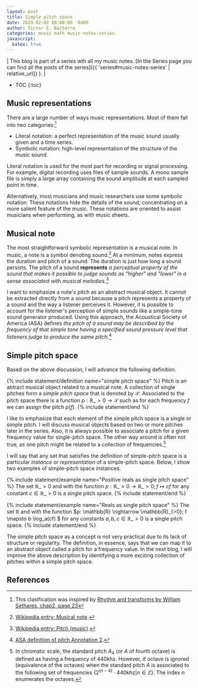 ```yaml
---
layout: post
title: Simple pitch space
date: 2029-02-02 08:00:00 -0400
author: Victor E. Bazterra
categories: music math music-notes-series
javascript:
  katex: true
---
```


| This blog is part of a series wth all my music notes. [In the Series page you can find all the posts of the series]({{ 'series#music-notes-series' | relative_url}} ). |

* TOC
{:toc}

## Music representations

There are a large number of ways music representations. Most of them fall into two categories:[^1]

* Literal notation: a perfect representation of the music sound usually given and a time series.
* Symbolic notation: high-level representation of the structure of the music sound.

Literal notation is used for the most part for recording or signal processing. For example, digital recording uses files of sample sounds. A mono sample file is simply a large array containing the sound amplitude at each sampled point in time.

Alternatively, most musicians and music researchers use some
symbolic notation. These notations hide the details of the sound, concentrating on a more salient feature of the music. These notations are oriented to assist musicians when performing, as with music sheets.

## Musical note

The most straightforward symbolic representation is a musical note. In music, a note is a symbol denoting sound.[^2] At a minimum, notes express the duration and pitch of a sound. The duration is just how long a sound persists. The pitch of a sound **represents** *a perceptual property of the sound that makes it possible to judge sounds as "higher" and "lower" in a sense associated with musical melodies.*[^3]

I want to emphasize a note's pitch as an abstract musical object. It cannot be extracted directly from a sound because a pitch represents a property of a sound and the way a listener perceives it. However, it is possible to account for the listener's perception of simple sounds like a simple-tone sound generator produced. Using this approach, the Acoustical Society of America (ASA) defines *the pitch of a sound may be described by the frequency of that simple tone having a specified sound pressure level that listeners judge to produce the same pitch.*[^4]

## Simple pitch space

Based on the above discussion, I will advance the following definition.

{% include statement/definition name="simple pitch space" %}
Pitch is an abtract musical object related to a musical note. A collection of single pitches form a *simple pitch space* that is denoted by $\mathcal{S}$. Associated to the pitch space there is a function $p: \mathbb{R}\_{>0} \rightarrow \mathcal{S}$ such as for each frequency $f$ we can assign the pitch $p(f)$.
{% include statement/end %}

I like to emphasize that each element of the simple pitch space is a single or simple pitch. I will discuss musical objects based on two or more pitches later in the series. Also, it is always possible to associate a pitch for a given frequency value for single-pitch space. The other way around is often not true, as one pitch might be related to a collection of frequencies.[^5]

I will say that any set that satisfies the definition of simple-pitch space is a particular *instance* or *representation* of a simple-pitch space. Below, I show two examples of simple-pitch space instances.

{% include statement/example name="Positive reals as single pitch space" %}
The set $\mathbb{R}\_{>0}$ and with the function $p: \mathbb{R}\_{>0} \rightarrow \mathbb{R}\_{>0}; f \mapsto cf$ for any constant $c \in \mathbb{R}\_{>0}$ is a single pitch space.
{% include statement/end %}

{% include statement/example name="Reals as single pitch space" %}
The set $\mathbb{R}$ and with the function $p: \mathbb{R} \rightarrow \mathbb{R}\_{>0}; f \mapsto b \log_a(cf) $ for any constants $a, b, c \in \mathbb{R}\_{>0}$ is a single pitch space.
{% include statement/end %}

The simple pitch space as a concept is not very practical due to its lack of structure or regularity. The definition, in essence, says that we can map it to an abstract object called a pitch for a frequency value. In the next blog, I will improve the above description by identifying a more exciting collection of pitches within a simple pitch space.

## References

[^1]: This clasification was inspired by [Rhythm and transforms by William Sethares, chap2, page 23](https://www.springer.com/gp/book/9781846286391)
[^2]: [Wikipedia entry: Musical note](https://en.wikipedia.org/wiki/Musical_note).
[^3]: [Wikipedia entry: Pitch (music)](https://en.wikipedia.org/wiki/Pitch_(music)).
[^4]: [ASA definition of pitch Annotation 2](https://asastandards.org/Terms/pitch/).
[^5]: In chromatic scale, the standard pitch $A_4$ (or $A$ of fourth octave) is defined as having a frequency of $440 \text{khz}$. However, if octave is ignored (equivalence of the octaves) when the standard pitch $A$ is associated to the following set of frequencies $\big\lbrace 2^{(n-4)} \cdot 440 \text{khz} \vert n \in \mathbb{Z} \big\rbrace$. The index $n$ enumerates the octaves.